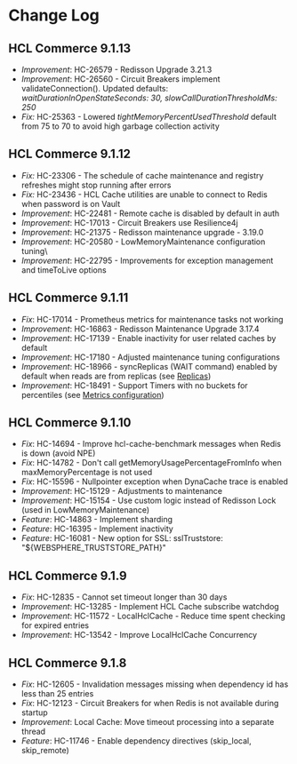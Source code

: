 # Change Log

## HCL Commerce 9.1.13

- *Improvement*: HC-26579 - Redisson Upgrade 3.21.3
- *Improvement*: HC-26560 - Circuit Breakers implement validateConnection(). Updated defaults: *waitDurationInOpenStateSeconds: 30, slowCallDurationThresholdMs: 250*
- *Fix:* HC-25363 - Lowered *tightMemoryPercentUsedThreshold* default from 75 to 70 to avoid high garbage collection activity

## HCL Commerce 9.1.12

- *Fix:* HC-23306 - The schedule of cache maintenance and registry refreshes might stop running after errors
- *Fix:* HC-23436 - HCL Cache utilities are unable to connect to Redis when password is on Vault
- *Improvement*: HC-22481 - Remote cache is disabled by default in auth
- *Improvement*: HC-17013 - Circuit Breakers use Resilience4j
- *Improvement*: HC-21375 - Redisson maintenance upgrade - 3.19.0
- *Improvement*: HC-20580 - LowMemoryMaintenance configuration tuning\
- *Improvement*: HC-22795 - Improvements for exception management and timeToLive options


## HCL Commerce 9.1.11

- *Fix*: HC-17014 - Prometheus metrics for maintenance tasks not working
- *Improvement*: HC-16863 - Redisson Maintenance Upgrade 3.17.4
- *Improvement*: HC-17139 - Enable inactivity for user related caches by default
- *Improvement*: HC-17180 - Adjusted maintenance tuning configurations
- *Improvement*: HC-18966 - syncReplicas (WAIT command) enabled by default when reads are from replicas (see [Replicas](RedisReplicas.md#hcl-cache-configurations))
- *Improvement*: HC-18491 - Support Timers with no buckets for percentiles (see [Metrics configuration](MetricsConfiguration.md))


## HCL Commerce 9.1.10

- *Fix*: HC-14694 - Improve hcl-cache-benchmark messages when Redis is down (avoid NPE)
- *Fix*: HC-14782 - Don't call getMemoryUsagePercentageFromInfo when maxMemoryPercentage is not used
- *Fix*: HC-15596 - Nullpointer exception when DynaCache trace is enabled
- *Improvement*: HC-15129 - Adjustments to maintenance
- *Improvement*: HC-15154 - Use custom logic instead of Redisson Lock (used in LowMemoryMaintenance)
- *Feature*: HC-14863 - Implement sharding
- *Feature*: HC-16395 - Implement inactivity
- *Feature*: HC-16081 - New option for SSL: sslTruststore: "${WEBSPHERE_TRUSTSTORE_PATH}"

## HCL Commerce 9.1.9

- *Fix*: HC-12835 - Cannot set timeout longer than 30 days
- *Improvement*: HC-13285 - Implement HCL Cache subscribe watchdog
- *Improvement*: HC-11572 - LocalHclCache - Reduce time spent checking for expired entries
- *Improvement*: HC-13542 - Improve LocalHclCache Concurrency

## HCL Commerce 9.1.8

- *Fix*: HC-12605 - Invalidation messages missing when dependency id has less than 25 entries
- *Fix*: HC-12123 - Circuit Breakers for when Redis is not available during startup
- *Improvement*: Local Cache: Move timeout processing into a separate thread
- *Feature*: HC-11746 - Enable dependency directives (skip_local, skip_remote)
